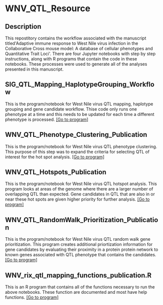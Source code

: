 
# WNV_QTL_Resource
## Description

 This repostitory contains the workflow associated with the manuscript titled'Adaptive immune response to West Nile virus infection in the Collaborative Cross mouse model: A database of cellular phenotypes and Quantitative Trait Loci'. There are four Jupyter notebooks with step by step instructions, along with R programs that contain the code in these notebooks. These processes were used to generate all of the analyses presented in this manuscript.

## SIG_QTL_Mapping_HaplotypeGrouping_Workflow
This is the program/notebook for West Nile virus QTL mapping, haplotype grouping and gene candidate workflow. Thise code only runs one phenotype at a time and this needs to be updated for each time a different phenotype is processed.
[[Go to program]](https://github.com/chambest/WNV_QTL_Resource/tree/main/Code/SIG_QTL_Mapping_HaplotypeGrouping_Workflow.ipynb)

## WNV_QTL_Phenotype_Clustering_Publication
This is the program/notebook for West Nile virus QTL phenotype clustering. This purpose of this step was to expand the criteria for selecting QTL of interest for the hot spot analysis.
[[Go to program]]('https://github.com/chambest/WNV_QTL_Resource/tree/main/Code/WNV_QTL_Phenotype_Clustering_Publication.ipynb')

## WNV_QTL_Hotspots_Publication
This is the program/notebook for West Nile virus QTL hotspot analysis. This program looks at areas of the genome where there are a larger number of overlapping QTL than expected. Gene candidates in QTL that are also in or near these hot spots are given higher priority for further analysis.
[[Go to program]](https://github.com/chambest/WNV_QTL_Resource/tree/main/Code/WNV_QTL_Hotspots_Publication.ipynb)

## WNV_QTL_RandomWalk_Prioritization_Publication
This is the program/notebook for West Nile virus QTL random walk gene prioritization. This program creates additional priortization information for gene candidates by evaluating their proximity in a protein protein network to known genes associated with QTL phenotype that contains the candidates.
[[Go to program]](https://github.com/chambest/WNV_QTL_Resource/tree/main/Code/WNV_QTL_RandomWalk_Prioritization_Publication.ipynb)

## WNV_rix_qtl_mapping_functions_publication.R
This is an R program that contains all of the functions necessary to run the above notebooks. These function are documented and most have help functions.
[[Go to program]](https://github.com/chambest/WNV_QTL_Resource/tree/main/Code/WNV_rix_qtl_mapping_functions_publication.R)



 

